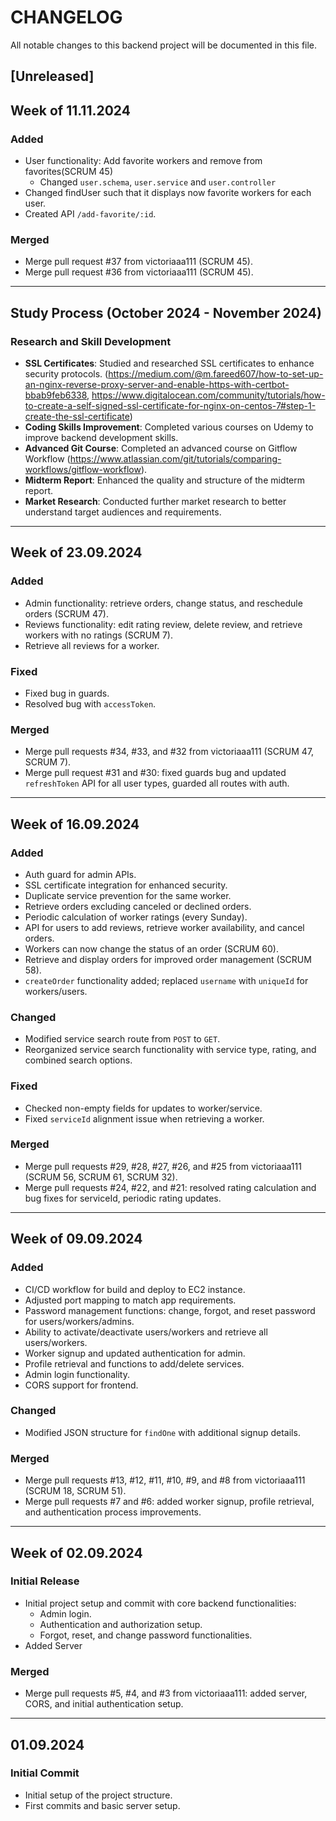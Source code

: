 # CHANGELOG

All notable changes to this backend project will be documented in this file.

## [Unreleased]
## Week of 11.11.2024
### Added
- User functionality: Add favorite workers and remove from favorites(SCRUM 45)
  - Changed `user.schema`, `user.service` and `user.controller`
- Changed findUser such that it displays now favorite workers for each user.
- Created API `/add-favorite/:id`.

### Merged
- Merge pull request #37 from victoriaaa111 (SCRUM 45).
- Merge pull request #36 from victoriaaa111 (SCRUM 45).

---
## Study Process (October 2024 - November 2024)
### Research and Skill Development
- **SSL Certificates**: Studied and researched SSL certificates to enhance security protocols. (https://medium.com/@m.fareed607/how-to-set-up-an-nginx-reverse-proxy-server-and-enable-https-with-certbot-bbab9feb6338, https://www.digitalocean.com/community/tutorials/how-to-create-a-self-signed-ssl-certificate-for-nginx-on-centos-7#step-1-create-the-ssl-certificate)
- **Coding Skills Improvement**: Completed various courses on Udemy to improve backend development skills.
- **Advanced Git Course**: Completed an advanced course on Gitflow Workflow (https://www.atlassian.com/git/tutorials/comparing-workflows/gitflow-workflow).
- **Midterm Report**: Enhanced the quality and structure of the midterm report.
- **Market Research**: Conducted further market research to better understand target audiences and requirements.
---
## Week of 23.09.2024
### Added
- Admin functionality: retrieve orders, change status, and reschedule orders (SCRUM 47).
- Reviews functionality: edit rating review, delete review, and retrieve workers with no ratings (SCRUM 7).
- Retrieve all reviews for a worker.

### Fixed
- Fixed bug in guards.
- Resolved bug with `accessToken`.

### Merged
- Merge pull requests #34, #33, and #32 from victoriaaa111 (SCRUM 47, SCRUM 7).
- Merge pull request #31 and #30: fixed guards bug and updated `refreshToken` API for all user types, guarded all routes with auth.

---

## Week of 16.09.2024
### Added
- Auth guard for admin APIs.
- SSL certificate integration for enhanced security.
- Duplicate service prevention for the same worker.
- Retrieve orders excluding canceled or declined orders.
- Periodic calculation of worker ratings (every Sunday).
- API for users to add reviews, retrieve worker availability, and cancel orders.
- Workers can now change the status of an order (SCRUM 60).
- Retrieve and display orders for improved order management (SCRUM 58).
- `createOrder` functionality added; replaced `username` with `uniqueId` for workers/users.

### Changed
- Modified service search route from `POST` to `GET`.
- Reorganized service search functionality with service type, rating, and combined search options.

### Fixed
- Checked non-empty fields for updates to worker/service.
- Fixed `serviceId` alignment issue when retrieving a worker.

### Merged
- Merge pull requests #29, #28, #27, #26, and #25 from victoriaaa111 (SCRUM 56, SCRUM 61, SCRUM 32).
- Merge pull requests #24, #22, and #21: resolved rating calculation and bug fixes for serviceId, periodic rating updates.

---

## Week of 09.09.2024
### Added
- CI/CD workflow for build and deploy to EC2 instance.
- Adjusted port mapping to match app requirements.
- Password management functions: change, forgot, and reset password for users/workers/admins.
- Ability to activate/deactivate users/workers and retrieve all users/workers.
- Worker signup and updated authentication for admin.
- Profile retrieval and functions to add/delete services.
- Admin login functionality.
- CORS support for frontend.

### Changed
- Modified JSON structure for `findOne` with additional signup details.

### Merged
- Merge pull requests #13, #12, #11, #10, #9, and #8 from victoriaaa111 (SCRUM 18, SCRUM 51).
- Merge pull requests #7 and #6: added worker signup, profile retrieval, and authentication process improvements.

---

## Week of 02.09.2024
### Initial Release
- Initial project setup and commit with core backend functionalities:
    - Admin login.
    - Authentication and authorization setup.
    - Forgot, reset, and change password functionalities.
- Added Server 

### Merged
- Merge pull requests #5, #4, and #3 from victoriaaa111: added server, CORS, and initial authentication setup.

---

## 01.09.2024
### Initial Commit
- Initial setup of the project structure.
- First commits and basic server setup.
